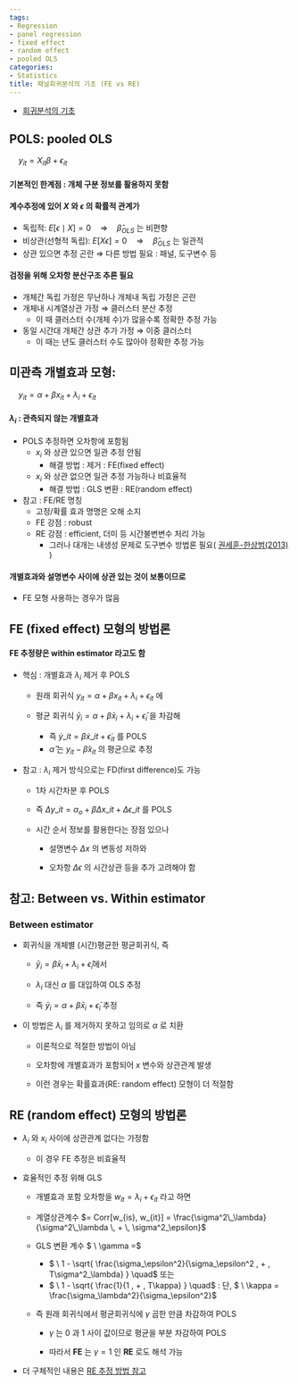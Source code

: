```yaml
---
tags:
- Regression
- panel regression
- fixed effect
- random effect
- pooled OLS
categories:
- Statistics
title: 패널회귀분석의 기초 (FE vs RE)
---
```


- [회귀분석의 기초](/statistics/regression)

## POLS: pooled OLS

$\quad y_{it} = X_{it} \beta + \epsilon_{it}$

#### 기본적인 한계점 : 개체 구분 정보를 활용하지 못함

#### 계수추정에 있어 $X$ 와 $\epsilon$ 의 확률적 관계가

- 독립적: $E[\epsilon \mid X] = 0 \quad \Rightarrow \quad \hat\beta_{OLS}$ 는 비편향
- 비상관(선형적 독립): $E[X \epsilon] = 0 \quad \Rightarrow \quad \hat\beta_{OLS}$ 는 일관적
- 상관 있으면 추정 곤란 $\Rightarrow$ 다른 방법 필요 : 패널, 도구변수 등

#### 검정을 위해 오차항 분산구조 추론 필요

- 개체간 독립 가정은 무난하나 개체내 독립 가정은 곤란
- 개체내 시계열상관 가정 $\Rightarrow$ 클러스터 분산 추정
    - 이 때 클러스터 수(개체 수)가 많을수록 정확한 추정 가능 
- 동일 시간대 개체간 상관 추가 가정 $\Rightarrow$ 이중 클러스터
    - 이 때는 년도 클러스터 수도 많아야 정확한 추정 가능 


## 미관측 개별효과 모형: 

$\quad y_{it} = \alpha + \beta x_{it} + \lambda_i + \epsilon_{it}$  

#### $\lambda_i$ : 관측되지 않는 개별효과

- POLS 추정하면 오차항에 포함됨
  - $x_i$ 와 상관 있으면 일관 추정 안됨
    - 해결 방법 : 제거 : FE(fixed effect)
  - $x_i$ 와 상관 없으면 일관 추정 가능하나 비효율적
    - 해결 방법 : GLS 변환 : RE(random effect)
- 참고 : FE/RE 명칭
  - 고정/확률 효과 명명은 오해 소지
  - FE 강점 : robust 
  - RE 강점 : efficient, 더미 등 시간불변변수 처리 가능
    - 그러나 대개는 내생성 문제로 도구변수 방법론 필요( [권세훈-한상범(2013)](https://www.dbpia.co.kr/journal/articleDetail?nodeId=NODE02349393) )
  
#### 개별효과와 설명변수 사이에 상관 있는 것이 보통이므로

- FE 모형 사용하는 경우가 많음


## FE (fixed effect) 모형의 방법론 

#### FE 추정량은 within estimator 라고도 함

- 핵심 : 개별효과 $\lambda_i$ 제거 후 POLS

  - 원래 회귀식 $y_{it} = \alpha + \beta x_{it} + \lambda_i + \epsilon_{it}$ 에
    
  - 평균 회귀식 ${\bar y}_i = \alpha + \beta {\bar x}_i + \lambda_i + {\bar \epsilon}_i$ 을 차감해
    
    - 즉 ${\dot y}\_{it} = \beta {\dot x}\_{it} + {\dot \epsilon}_{it}$ 를  POLS
    - $\hat \alpha$ 는 $y_{it} - \hat\beta x_{it}$ 의 평균으로 추정 

- 참고 : $\lambda_i$ 제거 방식으로는 FD(first difference)도 가능

  - 1차 시간차분 후 POLS
  
  - 즉 ${\Delta y}\_{it} = \alpha_o + \beta {\Delta x}\_{it} + {\Delta\epsilon}\_{it}$ 를  POLS
  
  - 시간 순서 정보를 활용한다는 장점 있으나
  
    - 설명변수 $\Delta x$ 의 변동성 저하와
    
    - 오차항 $\Delta\epsilon$ 의 시간상관 등을 추가 고려해야 함
    


## 참고: Between vs. Within estimator

### Between estimator

- 회귀식을 개체별 (시간)평균한 평균회귀식, 즉
  
  - ${\bar y}_i = \beta {\bar x}_i + \lambda_i + {\bar \epsilon}_i$에서
  
  - $\lambda_i$ 대신 $\alpha$ 를 대입하여 OLS 추정
    
  - 즉 ${\bar y}_i = \alpha + \beta {\bar x}_i + {\bar \epsilon}_i$ 추정
  
- 이 방법은 $\lambda_i$ 를 제거하지 못하고 임의로 $\alpha$ 로 치환
  
  - 이론적으로 적절한 방법이 아님
  
  - 오차항에 개별효과가 포함되어 $x$ 변수와 상관관계 발생
  
  - 이런 경우는 확률효과(RE: random effect) 모형이 더 적절함 
    

## RE (random effect) 모형의 방법론

- $\lambda_i$ 와 $x_i$ 사이에 상관관계 없다는 가정함

  - 이 경우 FE 추정은 비효율적
  
- 효율적인 추정 위해 GLS
  
  - 개별효과 포함 오차항을 $w_{it} = \lambda_i + \epsilon_{it}$ 라고 하면
  
  - 계열상관계수 $= Corr[w_{is}, w_{it}] = \frac{\sigma^2\_\lambda}{\sigma^2\_\lambda \, +  \, \sigma^2_\epsilon}$

  - GLS 변환 계수 $ \ \gamma =$
  
    - $ \ 1 - \sqrt{ \frac{\sigma_\epsilon^2}{\sigma_\epsilon^2 \, + \, T\sigma^2_\lambda} } \quad$ 또는
    - $ \ 1 - \sqrt{ \frac{1}{1 \, + \, T\kappa} } \quad$ : 단, $ \ \kappa = \frac{\sigma_\lambda^2}{\sigma_\epsilon^2}$
  
  - 즉 원래 회귀식에서 평균회귀식에 $\gamma$ 곱한 만큼 차감하여 POLS
    
    - $\gamma$ 는 0 과 1 사이 값이므로 평균을 부분 차감하여 POLS
    
    - 따라서 **FE** 는 $\gamma = 1$ 인 **RE** 로도 해석 가능

- 더 구체적인 내용은 [RE 추정 방법 참고](/)
